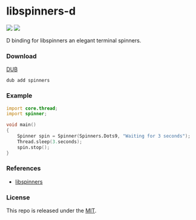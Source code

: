 # libspinners-d

[![](https://img.shields.io/github/v/tag/thechampagne/libspinners-d?label=version)](https://github.com/thechampagne/libspinners-d/releases/latest) [![](https://img.shields.io/github/license/thechampagne/libspinners-d)](https://github.com/thechampagne/libspinners-d/blob/main/LICENSE)

D binding for libspinners an elegant terminal spinners.

### Download
[DUB](https://code.dlang.org/packages/spinners/)

```
dub add spinners
```

### Example
```d
import core.thread;
import spinner;

void main()
{
    Spinner spin = Spinner(Spinners.Dots9, "Waiting for 3 seconds");
    Thread.sleep(3.seconds);
    spin.stop();
}
```

### References
 - [libspinners](https://github.com/thechampagne/libspinners)

### License

This repo is released under the [MIT](https://github.com/thechampagne/libspinners-d/blob/main/LICENSE).